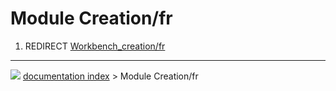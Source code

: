# Module Creation/fr
1.  REDIRECT [Workbench\_creation/fr](Workbench_creation/fr.md)



---
![](images/Right_arrow.png) [documentation index](../README.md) > Module Creation/fr
